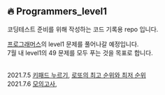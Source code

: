 🔥 Programmers_level1
--------------
코딩테스트 준비를 위해 작성하는 코드 기록용 repo 입니다.<br>

<a href='https://programmers.co.kr/learn/challenges'>프로그래머스</a>의 level1 문제를 풀어나갈 예정입니다.<br>
7월 내 level1의 49 문제를 모두 푸는 것을 목표로 합니다.<br><br>

2021.7.5 <a href='https://www.notion.so/69b589cef23d44879b209ead57f52d79'>키패드 누르기</a>, <a href='https://www.notion.so/e9897bd01aab4bfdabc8fcacdbece67d'>로또의 최고 순위와 최저 순위</a><br>
2021.7.6 <a href='https://www.notion.so/e970358188c94464806392ad30b78d68'>모의고사</a>,
